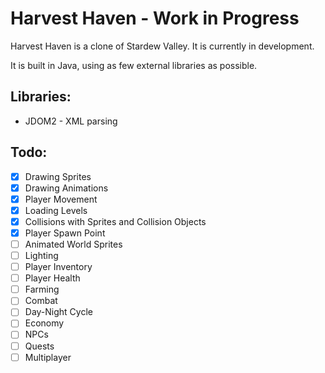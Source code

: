 # Harvest Haven - Work in Progress
Harvest Haven is a clone of Stardew Valley. It is currently in development. 

It is built in Java, using as few external libraries as possible.

## Libraries:
- JDOM2 - XML parsing

## Todo:
- [x] Drawing Sprites
- [x] Drawing Animations
- [x] Player Movement
- [x] Loading Levels
- [x] Collisions with Sprites and Collision Objects
- [x] Player Spawn Point
- [ ] Animated World Sprites
- [ ] Lighting
- [ ] Player Inventory
- [ ] Player Health
- [ ] Farming
- [ ] Combat
- [ ] Day-Night Cycle
- [ ] Economy
- [ ] NPCs
- [ ] Quests
- [ ] Multiplayer